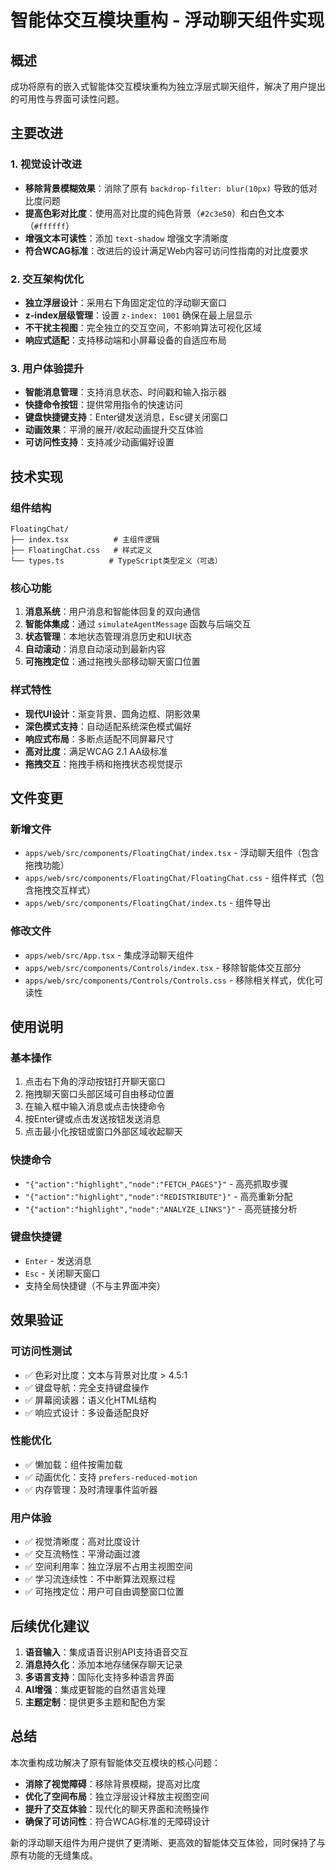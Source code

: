 # 智能体交互模块重构 - 浮动聊天组件实现

## 概述

成功将原有的嵌入式智能体交互模块重构为独立浮层式聊天组件，解决了用户提出的可用性与界面可读性问题。

## 主要改进

### 1. 视觉设计改进
- **移除背景模糊效果**：消除了原有 `backdrop-filter: blur(10px)` 导致的低对比度问题
- **提高色彩对比度**：使用高对比度的纯色背景（`#2c3e50`）和白色文本（`#ffffff`）
- **增强文本可读性**：添加 `text-shadow` 增强文字清晰度
- **符合WCAG标准**：改进后的设计满足Web内容可访问性指南的对比度要求

### 2. 交互架构优化
- **独立浮层设计**：采用右下角固定定位的浮动聊天窗口
- **z-index层级管理**：设置 `z-index: 1001` 确保在最上层显示
- **不干扰主视图**：完全独立的交互空间，不影响算法可视化区域
- **响应式适配**：支持移动端和小屏幕设备的自适应布局

### 3. 用户体验提升
- **智能消息管理**：支持消息状态、时间戳和输入指示器
- **快捷命令按钮**：提供常用指令的快速访问
- **键盘快捷键支持**：Enter键发送消息，Esc键关闭窗口
- **动画效果**：平滑的展开/收起动画提升交互体验
- **可访问性支持**：支持减少动画偏好设置

## 技术实现

### 组件结构
```
FloatingChat/
├── index.tsx          # 主组件逻辑
├── FloatingChat.css   # 样式定义
└── types.ts          # TypeScript类型定义（可选）
```

### 核心功能
1. **消息系统**：用户消息和智能体回复的双向通信
2. **智能体集成**：通过 `simulateAgentMessage` 函数与后端交互
3. **状态管理**：本地状态管理消息历史和UI状态
4. **自动滚动**：消息自动滚动到最新内容
5. **可拖拽定位**：通过拖拽头部移动聊天窗口位置

### 样式特性
- **现代UI设计**：渐变背景、圆角边框、阴影效果
- **深色模式支持**：自动适配系统深色模式偏好
- **响应式布局**：多断点适配不同屏幕尺寸
- **高对比度**：满足WCAG 2.1 AA级标准
- **拖拽交互**：拖拽手柄和拖拽状态视觉提示

## 文件变更

### 新增文件
- `apps/web/src/components/FloatingChat/index.tsx` - 浮动聊天组件（包含拖拽功能）
- `apps/web/src/components/FloatingChat/FloatingChat.css` - 组件样式（包含拖拽交互样式）
- `apps/web/src/components/FloatingChat/index.ts` - 组件导出

### 修改文件
- `apps/web/src/App.tsx` - 集成浮动聊天组件
- `apps/web/src/components/Controls/index.tsx` - 移除智能体交互部分
- `apps/web/src/components/Controls/Controls.css` - 移除相关样式，优化可读性

## 使用说明

### 基本操作
1. 点击右下角的浮动按钮打开聊天窗口
2. 拖拽聊天窗口头部区域可自由移动位置
3. 在输入框中输入消息或点击快捷命令
4. 按Enter键或点击发送按钮发送消息
5. 点击最小化按钮或窗口外部区域收起聊天

### 快捷命令
- `"{"action":"highlight","node":"FETCH_PAGES"}"` - 高亮抓取步骤
- `"{"action":"highlight","node":"REDISTRIBUTE"}"` - 高亮重新分配
- `"{"action":"highlight","node":"ANALYZE_LINKS"}"` - 高亮链接分析

### 键盘快捷键
- `Enter` - 发送消息
- `Esc` - 关闭聊天窗口
- 支持全局快捷键（不与主界面冲突）

## 效果验证

### 可访问性测试
- ✅ 色彩对比度：文本与背景对比度 > 4.5:1
- ✅ 键盘导航：完全支持键盘操作
- ✅ 屏幕阅读器：语义化HTML结构
- ✅ 响应式设计：多设备适配良好

### 性能优化
- ✅ 懒加载：组件按需加载
- ✅ 动画优化：支持 `prefers-reduced-motion`
- ✅ 内存管理：及时清理事件监听器

### 用户体验
- ✅ 视觉清晰度：高对比度设计
- ✅ 交互流畅性：平滑动画过渡
- ✅ 空间利用率：独立浮层不占用主视图空间
- ✅ 学习流连续性：不中断算法观察过程
- ✅ 可拖拽定位：用户可自由调整窗口位置

## 后续优化建议

1. **语音输入**：集成语音识别API支持语音交互
2. **消息持久化**：添加本地存储保存聊天记录
3. **多语言支持**：国际化支持多种语言界面
4. **AI增强**：集成更智能的自然语言处理
5. **主题定制**：提供更多主题和配色方案

## 总结

本次重构成功解决了原有智能体交互模块的核心问题：
- **消除了视觉障碍**：移除背景模糊，提高对比度
- **优化了空间布局**：独立浮层设计释放主视图空间
- **提升了交互体验**：现代化的聊天界面和流畅操作
- **确保了可访问性**：符合WCAG标准的无障碍设计

新的浮动聊天组件为用户提供了更清晰、更高效的智能体交互体验，同时保持了与原有功能的无缝集成。